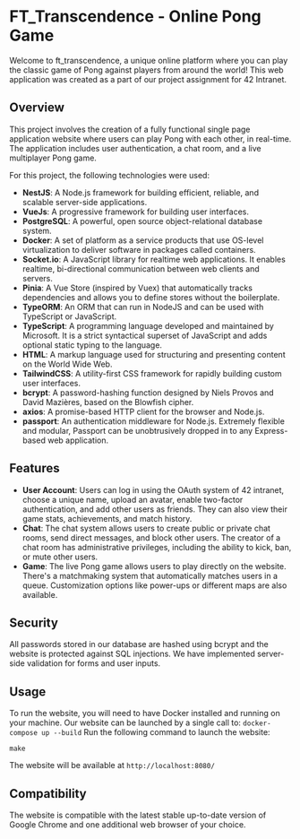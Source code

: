 # FT_Transcendence - Online Pong Game

Welcome to ft_transcendence, a unique online platform where you can play the classic game of Pong against players from around the world! 
This web application was created as a part of our project assignment for 42 Intranet.

## Overview

This project involves the creation of a fully functional single page application website where users can play Pong with each other, in real-time. 
The application includes user authentication, a chat room, and a live multiplayer Pong game.

For this project, the following technologies were used:
- **NestJS**: A Node.js framework for building efficient, reliable, and scalable server-side applications.
- **VueJs**: A progressive framework for building user interfaces.
- **PostgreSQL**: A powerful, open source object-relational database system.
- **Docker**: A set of platform as a service products that use OS-level virtualization to deliver software in packages called containers.
- **Socket.io**: A JavaScript library for realtime web applications. It enables realtime, bi-directional communication between web clients and servers.
- **Pinia**: A Vue Store (inspired by Vuex) that automatically tracks dependencies and allows you to define stores without the boilerplate.
- **TypeORM**: An ORM that can run in NodeJS and can be used with TypeScript or JavaScript.
- **TypeScript**: A programming language developed and maintained by Microsoft. It is a strict syntactical superset of JavaScript and adds optional static typing to the language.
- **HTML**: A markup language used for structuring and presenting content on the World Wide Web.
- **TailwindCSS**: A utility-first CSS framework for rapidly building custom user interfaces.
- **bcrypt**: A password-hashing function designed by Niels Provos and David Mazières, based on the Blowfish cipher.
- **axios**: A promise-based HTTP client for the browser and Node.js.
- **passport**: An authentication middleware for Node.js. Extremely flexible and modular, Passport can be unobtrusively dropped in to any Express-based web application.


## Features

- **User Account**: Users can log in using the OAuth system of 42 intranet, choose a unique name, upload an avatar, enable two-factor authentication, and add other users as friends. They can also view their game stats, achievements, and match history.
- **Chat**: The chat system allows users to create public or private chat rooms, send direct messages, and block other users. The creator of a chat room has administrative privileges, including the ability to kick, ban, or mute other users.
- **Game**: The live Pong game allows users to play directly on the website. There's a matchmaking system that automatically matches users in a queue. Customization options like power-ups or different maps are also available.

## Security

All passwords stored in our database are hashed using bcrypt and the website is protected against SQL injections. We have implemented server-side validation for forms and user inputs.

## Usage

To run the website, you will need to have Docker installed and running on your machine.
Our website can be launched by a single call to: `docker-compose up --build`
Run the following command to launch the website:
```angular2html
make
```
The website will be available at `http://localhost:8080/`

## Compatibility

The website is compatible with the latest stable up-to-date version of Google Chrome and one additional web browser of your choice.
